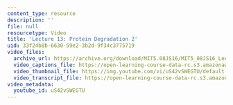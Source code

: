 ```yaml
---
content_type: resource
description: ''
file: null
resourcetype: Video
title: 'Lecture 13: Protein Degradation 2'
uid: 33f24b8b-6630-59e2-3b2d-9f34c3775719
video_files:
  archive_url: https://archive.org/download/MIT5.08JS16/MIT5_08JS16_Lecture_13_300k.mp4
  video_captions_file: https://open-learning-course-data-rc.s3.amazonaws.com/5-08j-biological-chemistry-ii-spring-2016/c8b52472320b5c96b42381ae1159e751_uS42vSWEGTU.vtt
  video_thumbnail_file: https://img.youtube.com/vi/uS42vSWEGTU/default.jpg
  video_transcript_file: https://open-learning-course-data-rc.s3.amazonaws.com/5-08j-biological-chemistry-ii-spring-2016/a71dcbbc089c01a8342f8013de1857c0_uS42vSWEGTU.pdf
video_metadata:
  youtube_id: uS42vSWEGTU
---
```

